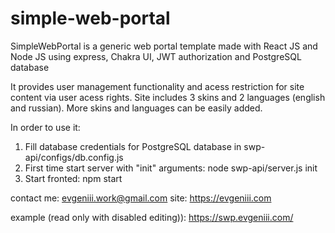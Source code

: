 # simple-web-portal
SimpleWebPortal is a generic web portal template made with React JS and Node JS using express, Chakra UI, JWT authorization and PostgreSQL database

It provides user management functionality and acess restriction for site content via user acess rights.
Site includes 3 skins and 2 languages (english and russian). More skins and languages can be easily added.

In order to use it:
1. Fill database credentials for PostgreSQL database in swp-api/configs/db.config.js
2. First time start server with "init" arguments: node swp-api/server.js init
3. Start fronted: npm start

contact me: evgeniii.work@gmail.com
site: https://evgeniii.com

example (read only with disabled editing)): https://swp.evgeniii.com/